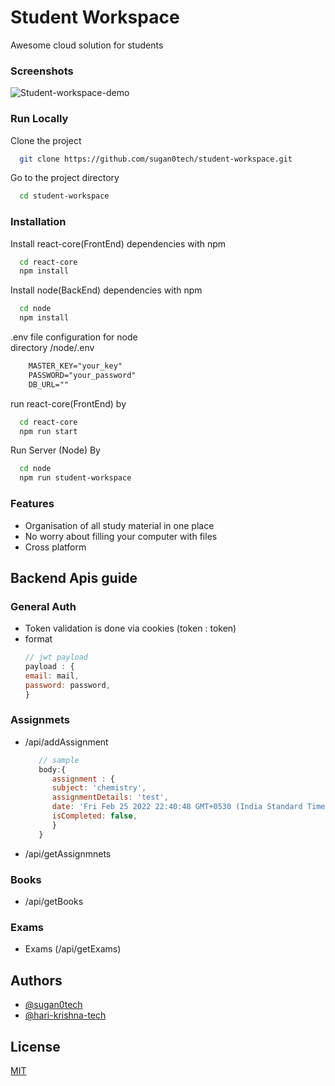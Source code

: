 

# Student Workspace

Awesome cloud solution for students


### Screenshots

![Student-workspace-demo](https://user-images.githubusercontent.com/53630264/154989961-e5aafd21-40be-4ef2-a033-934f5bfdd9e1.png)



### Run Locally

Clone the project

```bash
  git clone https://github.com/sugan0tech/student-workspace.git
```

Go to the project directory

```bash
  cd student-workspace
```

### Installation

Install react-core(FrontEnd) dependencies with npm

```bash
  cd react-core
  npm install 
```



Install node(BackEnd) dependencies with npm

```bash
  cd node
  npm install 
```

.env file configuration for node  
directory /node/.env
```txt
    MASTER_KEY="your_key"
    PASSWORD="your_password"
    DB_URL=""
```

run react-core(FrontEnd) by

```bash
  cd react-core
  npm run start
```

Run Server (Node) By

```bash
  cd node
  npm run student-workspace
```

### Features

- Organisation of all study material in one place
- No worry about filling your computer with files
- Cross platform

## Backend Apis guide

### General Auth
- Token validation is done via cookies (token : token)
- format 
  ```js
  // jwt payload
  payload : {
  email: mail,
  password: password,
  }
  ```

### Assignmets 
- /api/addAssignment 
  ```js
     // sample
     body:{
        assignment : {
        subject: 'chemistry',
        assignmentDetails: 'test',
        date: 'Fri Feb 25 2022 22:40:48 GMT+0530 (India Standard Time)',
        isCompleted: false,
        }
     }
   ```
- /api/getAssignmnets
### Books
- /api/getBooks
### Exams
- Exams (/api/getExams)

## Authors

- [@sugan0tech](https://github.com/sugan0tech)
- [@hari-krishna-tech](https://www.github.com/hari-krishna-tech)



## License

[MIT](https://choosealicense.com/licenses/mit/)

